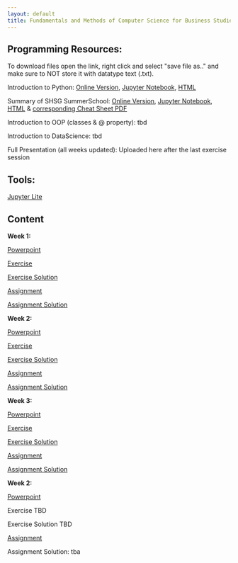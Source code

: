 ```yaml
---
layout: default
title: Fundamentals and Methods of Computer Science for Business Studies - Exercises, Group 3
---
```



## Programming Resources:

To download files open the link, right click and select "save file as.." and make sure to NOT store it with datatype text (.txt).

Introduction to Python: [Online Version](https://dombbb.github.io/cs-hs22/lab?path=repetition%2FGMI+2022+-+Introduction+to+Python.ipynb), [Jupyter Notebook](https://raw.githubusercontent.com/DomBBB/dombbb.github.io/main/content/GMI%202022%20-%20Introduction%20to%20Python.ipynb), [HTML](https://raw.githubusercontent.com/DomBBB/dombbb.github.io/main/content/GMI%202022%20-%20Introduction%20to%20Python.htm)

Summary of SHSG SummerSchool: [Online Version](https://dombbb.github.io/cs-hs22/lab?path=repetition%2FSummerSchool2022.ipynb), [Jupyter Notebook](https://raw.githubusercontent.com/DomBBB/dombbb.github.io/main/content/SummerSchool2022.ipynb), [HTML](https://raw.githubusercontent.com/DomBBB/dombbb.github.io/main/content/SummerSchool2022.html) & [corresponding Cheat Sheet PDF](https://github.com/DomBBB/dombbb.github.io/raw/main/content/cheatsheet.pdf)

Introduction to OOP (classes & @ property): tbd

Introduction to DataScience: tbd

Full Presentation (all weeks updated): Uploaded here after the last exercise session
    

## Tools:

[Jupyter Lite](https://dombbb.github.io/cs-hs22)


## Content

**Week 1:**

[Powerpoint](https://view.officeapps.live.com/op/view.aspx?src=https://dombbb.github.io/presentation/Presentation_W1.pptx)

[Exercise](https://dombbb.github.io/cs-hs22/lab?path=weekly%2FWeek1.ipynb)

[Exercise Solution](https://dombbb.github.io/cs-hs22/lab?path=weekly%2FWeek1_Solution.ipynb)

[Assignment](https://dombbb.github.io/cs-hs22/lab?path=assignments%2FAssignment_01.ipynb)

[Assignment Solution](https://dombbb.github.io/cs-hs22/lab?path=assignments%2FAssignment_01_Solution.ipynb)

**Week 2:**

[Powerpoint](https://view.officeapps.live.com/op/view.aspx?src=https://dombbb.github.io/presentation/Presentation_W2.pptx)

[Exercise](https://dombbb.github.io/cs-hs22/lab?path=weekly%2FWeek2.ipynb)

[Exercise Solution](https://dombbb.github.io/cs-hs22/lab?path=weekly%2FWeek2_Solution.ipynb)

[Assignment](https://dombbb.github.io/cs-hs22/lab?path=assignments%2FAssignment_02.ipynb)

[Assignment Solution](https://dombbb.github.io/cs-hs22/lab?path=assignments%2FAssignment_02_Solution.ipynb)

**Week 3:**

[Powerpoint](https://view.officeapps.live.com/op/view.aspx?src=https://dombbb.github.io/presentation/Presentation_W3.pptx)

[Exercise](https://dombbb.github.io/cs-hs22/lab?path=weekly%2FWeek3.ipynb)

[Exercise Solution](https://dombbb.github.io/cs-hs22/lab?path=weekly%2FWeek3_Solution.ipynb)

[Assignment](https://dombbb.github.io/cs-hs22/lab?path=assignments%2FAssignment_03.ipynb)

[Assignment Solution](https://dombbb.github.io/cs-hs22/lab?path=assignments%2FAssignment_03_Solution.ipynb)

**Week 2:**

[Powerpoint](https://view.officeapps.live.com/op/view.aspx?src=https://dombbb.github.io/presentation/Presentation_W4.pptx)

Exercise TBD

Exercise Solution TBD

[Assignment](https://dombbb.github.io/cs-hs22/lab?path=assignments%2FAssignment_04.ipynb)

Assignment Solution: tba
